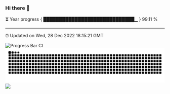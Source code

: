 ### Hi there 👋

⏳ Year progress { █████████████████████████████▁ } 99.11 %

---

⏰ Updated on Wed, 28 Dec 2022 18:15:21 GMT

![Progress Bar CI](https://github.com/liununu/liununu/workflows/Progress%20Bar%20CI/badge.svg)![](https://raw.githubusercontent.com/L1cardo/L1cardo/main/assets/github-contribution-grid-snake.svg)![](https://raw.githubusercontent.com/seesaws/seesaws/main/assets/github-contribution-grid-snake.svg)
